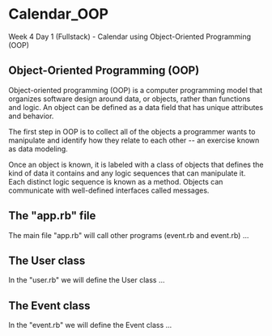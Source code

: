 # Calendar_OOP
Week 4 Day 1 (Fullstack) - Calendar using Object-Oriented Programming (OOP)

## Object-Oriented Programming (OOP)

Object-oriented programming (OOP) is a computer programming model that organizes software design around data, or objects, rather than functions and logic. An object can be defined as a data field that has unique attributes and behavior.

The first step in OOP is to collect all of the objects a programmer wants to manipulate and identify how they relate to each other -- an exercise known as data modeling.

Once an object is known, it is labeled with a class of objects that defines the kind of data it contains and any logic sequences that can manipulate it. Each distinct logic sequence is known as a method. Objects can communicate with well-defined interfaces called messages.

## The "app.rb" file

The main file "app.rb" will call other programs (event.rb and event.rb) ...

## The User class

In the "user.rb" we will define the User class ...

## The Event class

In the "event.rb" we will define the Event class ...
